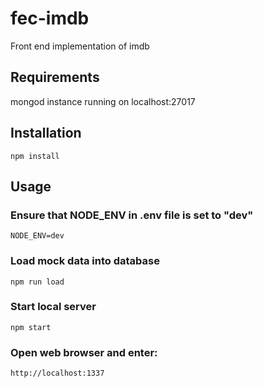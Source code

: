# fec-imdb
Front end implementation of imdb

## Requirements
mongod instance running on localhost:27017

## Installation
```
npm install
```

## Usage
### Ensure that NODE_ENV in .env file is set to "dev"
```
NODE_ENV=dev
```
### Load mock data into database
```
npm run load
```
### Start local server
```
npm start
```
###  Open web browser and enter:
```
http://localhost:1337
```
